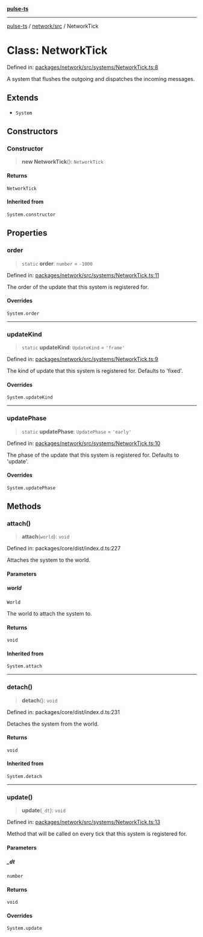 [**pulse-ts**](../../../README.md)

***

[pulse-ts](../../../README.md) / [network/src](../README.md) / NetworkTick

# Class: NetworkTick

Defined in: [packages/network/src/systems/NetworkTick.ts:8](https://github.com/jlehett/pulse-ts/blob/b287bc18de1bbb78a8cc43f602a646e458610bc3/packages/network/src/systems/NetworkTick.ts#L8)

A system that flushes the outgoing and dispatches the incoming messages.

## Extends

- `System`

## Constructors

### Constructor

> **new NetworkTick**(): `NetworkTick`

#### Returns

`NetworkTick`

#### Inherited from

`System.constructor`

## Properties

### order

> `static` **order**: `number` = `-1000`

Defined in: [packages/network/src/systems/NetworkTick.ts:11](https://github.com/jlehett/pulse-ts/blob/b287bc18de1bbb78a8cc43f602a646e458610bc3/packages/network/src/systems/NetworkTick.ts#L11)

The order of the update that this system is registered for.

#### Overrides

`System.order`

***

### updateKind

> `static` **updateKind**: `UpdateKind` = `'frame'`

Defined in: [packages/network/src/systems/NetworkTick.ts:9](https://github.com/jlehett/pulse-ts/blob/b287bc18de1bbb78a8cc43f602a646e458610bc3/packages/network/src/systems/NetworkTick.ts#L9)

The kind of update that this system is registered for.
Defaults to 'fixed'.

#### Overrides

`System.updateKind`

***

### updatePhase

> `static` **updatePhase**: `UpdatePhase` = `'early'`

Defined in: [packages/network/src/systems/NetworkTick.ts:10](https://github.com/jlehett/pulse-ts/blob/b287bc18de1bbb78a8cc43f602a646e458610bc3/packages/network/src/systems/NetworkTick.ts#L10)

The phase of the update that this system is registered for.
Defaults to 'update'.

#### Overrides

`System.updatePhase`

## Methods

### attach()

> **attach**(`world`): `void`

Defined in: packages/core/dist/index.d.ts:227

Attaches the system to the world.

#### Parameters

##### world

`World`

The world to attach the system to.

#### Returns

`void`

#### Inherited from

`System.attach`

***

### detach()

> **detach**(): `void`

Defined in: packages/core/dist/index.d.ts:231

Detaches the system from the world.

#### Returns

`void`

#### Inherited from

`System.detach`

***

### update()

> **update**(`_dt`): `void`

Defined in: [packages/network/src/systems/NetworkTick.ts:13](https://github.com/jlehett/pulse-ts/blob/b287bc18de1bbb78a8cc43f602a646e458610bc3/packages/network/src/systems/NetworkTick.ts#L13)

Method that will be called on every tick that this system is registered for.

#### Parameters

##### \_dt

`number`

#### Returns

`void`

#### Overrides

`System.update`
